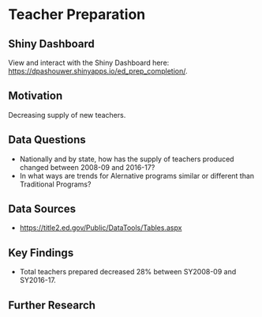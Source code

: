 Teacher Preparation
================

Shiny Dashboard
----------------------------
View and interact with the Shiny Dashboard here: https://dpashouwer.shinyapps.io/ed_prep_completion/.

Motivation
----------------------------
Decreasing supply of new teachers.


Data Questions
----------------------------
* Nationally and by state, how has the supply of teachers produced changed between 2008-09 and 2016-17? 
* In what ways are trends for Alernative programs similar or different than Traditional Programs?

Data Sources
----------------------------
* https://title2.ed.gov/Public/DataTools/Tables.aspx

Key Findings
----------------------------
* Total teachers prepared decreased 28% between SY2008-09 and SY2016-17.

Further Research
----------------------------

